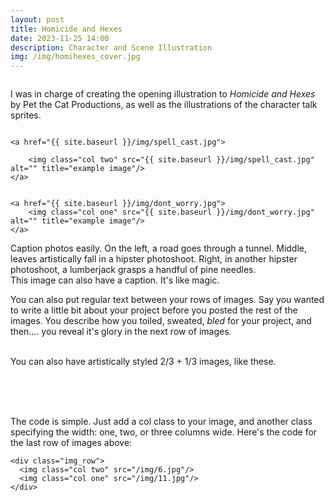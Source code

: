 ```yaml
---
layout: post
title: Homicide and Hexes
date: 2023-11-25 14:00
description: Character and Scene Illustration
img: /img/homihexes_cover.jpg
---
```


<div class="img_row">
	<img class="col three" src="{{ site.baseurl }}/img/homihexes_cast_p2.jpg" alt="" title="example image"/>
</div>

<div class = "img_row">
	<img class="col three" src="{{ site.baseurl }}/img/homihexes_cast_p1.jpg" alt="" title="example image"/>
</div>


I was in charge of creating the opening illustration to <i>Homicide and Hexes</i> by Pet the Cat Productions, as well as the illustrations of the character talk sprites.

<div class="img_row">
	<a href="{{ site.baseurl }}/img/before_cats.jpg">
		<img class="col one" src="{{ site.baseurl }}/img/before_cats.jpg" alt="" title="example image"/>
	</a>

	<a href="{{ site.baseurl }}/img/spell_cast.jpg">

		<img class="col two" src="{{ site.baseurl }}/img/spell_cast.jpg" alt="" title="example image"/>
	</a>
</div>

<div class="img_row">
	<a href="{{ site.baseurl }}/img/tired_spells.jpg">
		<img class="col two" src="{{ site.baseurl }}/img/tired_spells.jpg" alt="" title="example image"/>
	</a>

	<a href="{{ site.baseurl }}/img/dont_worry.jpg">
		<img class="col one" src="{{ site.baseurl }}/img/dont_worry.jpg" alt="" title="example image"/>
	</a>
</div>

<div class="col three caption">
	Caption photos easily. On the left, a road goes through a tunnel. Middle, leaves artistically fall in a hipster photoshoot. Right, in another hipster photoshoot, a lumberjack grasps a handful of pine needles.
</div>
<div class="img_row">
	<img class="col three" src="{{ site.baseurl }}/img/5.jpg" alt="" title="example image"/>
</div>
<div class="col three caption">
	This image can also have a caption. It's like magic. 
</div>

You can also put regular text between your rows of images. Say you wanted to write a little bit about your project before you posted the rest of the images. You describe how you toiled, sweated, *bled* for your project, and then.... you reveal it's glory in the next row of images.


<div class="img_row">
	<img class="col two" src="{{ site.baseurl }}/img/6.jpg" alt="" title="example image"/>
	<img class="col one" src="{{ site.baseurl }}/img/11.jpg" alt="" title="example image"/>
</div>
<div class="col three caption">
	You can also have artistically styled 2/3 + 1/3 images, like these.
</div>


<br/><br/><br/>


The code is simple. Just add a col class to your image, and another class specifying the width: one, two, or three columns wide. Here's the code for the last row of images above: 

	<div class="img_row">
	  <img class="col two" src="/img/6.jpg"/>
	  <img class="col one" src="/img/11.jpg"/>
	</div>

